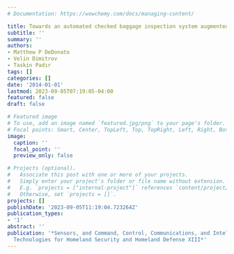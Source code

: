 ```yaml
---
# Documentation: https://wowchemy.com/docs/managing-content/

title: Towards an automated checked baggage inspection system augmented with robots
subtitle: ''
summary: ''
authors:
- Matthew P DeDonato
- Velin Dimitrov
- Taskin Padır
tags: []
categories: []
date: '2014-01-01'
lastmod: 2023-09-05T07:19:05-04:00
featured: false
draft: false

# Featured image
# To use, add an image named `featured.jpg/png` to your page's folder.
# Focal points: Smart, Center, TopLeft, Top, TopRight, Left, Right, BottomLeft, Bottom, BottomRight.
image:
  caption: ''
  focal_point: ''
  preview_only: false

# Projects (optional).
#   Associate this post with one or more of your projects.
#   Simply enter your project's folder or file name without extension.
#   E.g. `projects = ["internal-project"]` references `content/project/deep-learning/index.md`.
#   Otherwise, set `projects = []`.
projects: []
publishDate: '2023-09-05T11:19:04.723264Z'
publication_types:
- '1'
abstract: ''
publication: '*Sensors, and Command, Control, Communications, and Intelligence (C3I)
  Technologies for Homeland Security and Homeland Defense XIII*'
---
```

